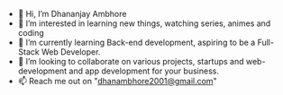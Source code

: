 - 👋 Hi, I’m Dhananjay Ambhore
- 👀 I’m interested in learning new things, watching series, animes and coding
- 🌱 I’m currently learning Back-end development, aspiring to be a Full-Stack Web Developer.
- 💞️ I’m looking to collaborate on various projects, startups and web-development and app development for your business.
- 📫 Reach me out on "dhanambhore2001@gmail.com"

<!---
Dhan1293/Dhan1293 is a ✨ special ✨ repository because its `README.md` (this file) appears on your GitHub profile.
You can click the Preview link to take a look at your changes.
--->
